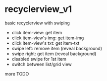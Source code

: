 # recyclerview_v1
basic recyclerview with swiping

- click item-view: get item
- click item-view's img: get item-img
- click item-view's txt: get item-txt
- swipe left: remove item (reveal background)
- swipe right: get item (reveal background)
- disabled swipe for 1st item
- switch between list/grid view

more TODO

